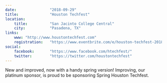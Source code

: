 ```yaml
---
date:               "2018-09-29"
title:              "Houston Techfest"
location:           
    title:          "San Jacinto College Central"
    city:           "Pasadena, TX"
links:    
    www: "http://www.houstontechfest.com"
    registration:   "https://www.eventbrite.com/e/houston-techfest-2018-tickets-47835956634"
social:
    facebook:       "https://www.facebook.com/htechfest/"
    twitter:        "https://twitter.com/houstontechfest"
---
```

New and improved, now with a handy spring version! Improving, our platinum sponsor, is proud to be sponsoring Spring Houston Techfest.